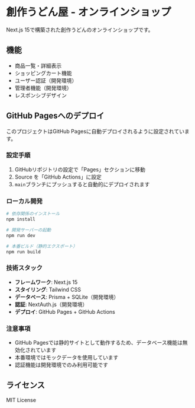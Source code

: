 # 創作うどん屋 - オンラインショップ

Next.js 15で構築された創作うどんのオンラインショップです。

## 機能

- 商品一覧・詳細表示
- ショッピングカート機能
- ユーザー認証（開発環境）
- 管理者機能（開発環境）
- レスポンシブデザイン

## GitHub Pagesへのデプロイ

このプロジェクトはGitHub Pagesに自動デプロイされるように設定されています。

### 設定手順

1. GitHubリポジトリの設定で「Pages」セクションに移動
2. Source を「GitHub Actions」に設定
3. `main`ブランチにプッシュすると自動的にデプロイされます

### ローカル開発

```bash
# 依存関係のインストール
npm install

# 開発サーバーの起動
npm run dev

# 本番ビルド（静的エクスポート）
npm run build
```

### 技術スタック

- **フレームワーク**: Next.js 15
- **スタイリング**: Tailwind CSS
- **データベース**: Prisma + SQLite（開発環境）
- **認証**: NextAuth.js（開発環境）
- **デプロイ**: GitHub Pages + GitHub Actions

### 注意事項

- GitHub Pagesでは静的サイトとして動作するため、データベース機能は無効化されています
- 本番環境ではモックデータを使用しています
- 認証機能は開発環境でのみ利用可能です

## ライセンス

MIT License

